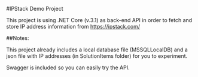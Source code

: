 #IPStack Demo Project

This project is using .NET Core (v.3.1) as back-end API in order
to fetch and store IP address information from https://ipstack.com/

##Notes:

This project already includes a local database file (MSSQLLocalDB)
and a json file with IP addresses (in SolutionItems folder) for you to experiment.

Swagger is included so you can easily try the API.
